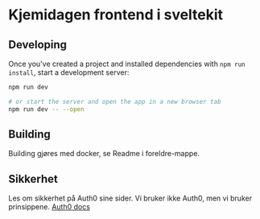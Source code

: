 # Kjemidagen frontend i sveltekit

## Developing

Once you've created a project and installed dependencies with `npm run install`, start a development server:

```bash
npm run dev

# or start the server and open the app in a new browser tab
npm run dev -- --open
```

## Building

Building gjøres med docker, se Readme i foreldre-mappe.

## Sikkerhet

Les om sikkerhet på Auth0 sine sider. Vi bruker ikke Auth0, men vi bruker prinsippene. [Auth0 docs](https://auth0.com/docs/secure/tokens/refresh-tokens/refresh-token-rotation)
